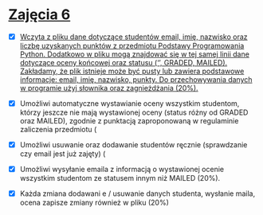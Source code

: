 # [Zajęcia 6](ZAD_1/lab5.pdf)

- [x] [Wczyta z pliku dane dotyczące studentów email, imię, nazwisko oraz liczbę uzyskanych
punktów z przedmiotu Podstawy Programowania Python. Dodatkowo w pliku mogą znajdować się
w tej samej linii dane dotyczące oceny końcowej oraz statusu (‘’, GRADED, MAILED).
Zakładamy, że plik istnieje
może być pusty lub zawiera podstawowe informacje:
email, imię, nazwisko, punkty. Do przechowywania danych w programie
użyj słownika oraz
zagnieżdżania (20%).](./ZAD_1/zad_1.py)
- [x]  Umożliwi automatyczne wystawianie oceny wszystkim studentom, którzy jeszcze nie mają
wystawionej oceny (status różny od GRADED oraz MAILED), zgodnie z punktacją
zaproponowaną w regulaminie zaliczenia przedmiotu (
- [x]  Umożliwi usuwanie oraz dodawanie studentów ręcznie (sprawdzanie czy email jest już zajęty)
(
- [x]  Umożliwi wysyłanie emaila z informacją o wystawionej ocenie wszystkim studentom ze
statusem innym niż MAILED (20%).
- [x]  Każda zmiana
dodawani e / usuwanie danych studenta, wysłanie maila, ocena zapisze zmiany
również w pliku (20%)


